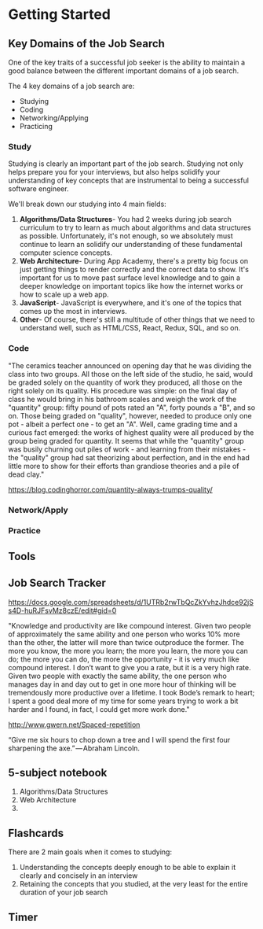 # Getting Started 

## Key Domains of the Job Search

One of the key traits of a successful job seeker is the ability to maintain
a good balance between the different important domains of a job search. 

The 4 key domains of a job search are:
- Studying
- Coding
- Networking/Applying
- Practicing

### Study 
Studying is clearly an important part of the job search. Studying not only 
helps prepare you for your interviews, but also helps solidify your understanding
of key concepts that are instrumental to being a successful software engineer.

We'll break down our studying into 4 main fields:
1. **Algorithms/Data Structures**- You had 2 weeks during job search curriculum 
to try to learn as much about algorithms and data structures as possible. 
Unfortunately, it's not enough, so we absolutely must continue to learn an solidify
our understanding of these fundamental computer science concepts.
2. **Web Architecture**- During App Academy, there's a pretty big focus on just 
getting things to render correctly and the correct data to show. It's important
for us to move past surface level knowledge and to gain a deeper knowledge on
important topics like how the internet works or how to scale up a web app. 
3. **JavaScript**- JavaScript is everywhere, and it's one of the topics that
comes up the most in interviews.
4. **Other**- Of course, there's still a multitude of other things that we need
to understand well, such as HTML/CSS, React, Redux, SQL, and so on. 


### Code 

"The ceramics teacher announced on opening day that he was dividing the class into two groups. All those on the left side of the studio, he said, would be graded solely on the quantity of work they produced, all those on the right solely on its quality. His procedure was simple: on the final day of class he would bring in his bathroom scales and weigh the work of the "quantity" group: fifty pound of pots rated an "A", forty pounds a "B", and so on. Those being graded on "quality", however, needed to produce only one pot - albeit a perfect one - to get an "A".
Well, came grading time and a curious fact emerged: the works of highest quality were all produced by the group being graded for quantity. It seems that while the "quantity" group was busily churning out piles of work - and learning from their mistakes - the "quality" group had sat theorizing about perfection, and in the end had little more to show for their efforts than grandiose theories and a pile of dead clay."

https://blog.codinghorror.com/quantity-always-trumps-quality/

### Network/Apply

### Practice

## Tools 

## Job Search Tracker

https://docs.google.com/spreadsheets/d/1UTRb2rwTbQcZkYvhzJhdce92jSs4D-huRJFsvMz8czE/edit#gid=0

"Knowledge and productivity are like compound interest. Given two people of approximately the same ability and one person who works 10% more than the other, the latter will more than twice outproduce the former. The more you know, the more you learn; the more you learn, the more you can do; the more you can do, the more the opportunity - it is very much like compound interest. I don’t want to give you a rate, but it is a very high rate. Given two people with exactly the same ability, the one person who manages day in and day out to get in one more hour of thinking will be tremendously more productive over a lifetime. I took Bode’s remark to heart; I spent a good deal more of my time for some years trying to work a bit harder and I found, in fact, I could get more work done." 

http://www.gwern.net/Spaced-repetition

“Give me six hours to chop down a tree and I will spend the first four sharpening the axe.” — Abraham Lincoln.

## 5-subject notebook

1. Algorithms/Data Structures
2. Web Architecture
3. 


## Flashcards 

There are 2 main goals when it comes to studying:
1. Understanding the concepts deeply enough to be able to explain it clearly
and concisely in an interview 
2. Retaining the concepts that you studied, at the very least for the entire
duration of your job search

## Timer

